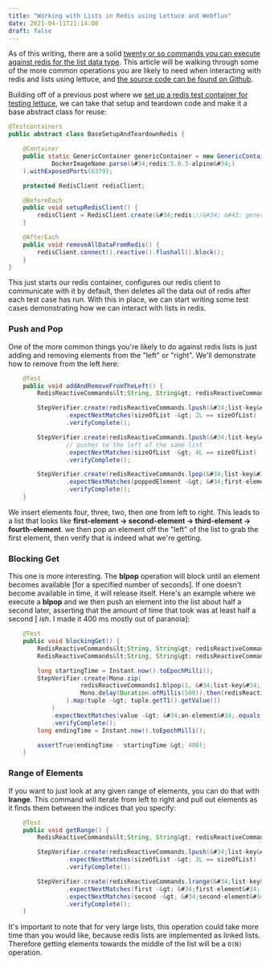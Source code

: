 ```yaml
---
title: "Working with Lists in Redis using Lettuce and Webflux"
date: 2021-04-11T21:14:08
draft: false
---
```


As of this writing, there are a solid [twenty or so commands you can execute against redis for the list data type](https://redis.io/commands/#list). This article will be walking through some of the more common operations you are likely to need when interacting with redis and lists using lettuce, and [the source code can be found on Github](https://github.com/nfisher23/reactive-programming-webflux).

Building off of a previous post where we [set up a redis test container for testing lettuce](https://nickolasfisher.com/blog/How-to-use-a-Redis-Test-Container-with-LettuceSpring-Boot-Webflux), we can take that setup and teardown code and make it a base abstract class for reuse:

```java
@Testcontainers
public abstract class BaseSetupAndTeardownRedis {

    @Container
    public static GenericContainer genericContainer = new GenericContainer(
            DockerImageName.parse(&#34;redis:5.0.3-alpine&#34;)
    ).withExposedPorts(6379);

    protected RedisClient redisClient;

    @BeforeEach
    public void setupRedisClient() {
        redisClient = RedisClient.create(&#34;redis://&#34; &#43; genericContainer.getHost() &#43; &#34;:&#34; &#43; genericContainer.getMappedPort(6379));
    }

    @AfterEach
    public void removeAllDataFromRedis() {
        redisClient.connect().reactive().flushall().block();
    }
}

```

This just starts our redis container, configures our redis client to communicate with it by default, then deletes all the data out of redis after each test case has run. With this in place, we can start writing some test cases demonstrating how we can interact with lists in redis.

### Push and Pop

One of the more common things you&#39;re likely to do against redis lists is just adding and removing elements from the &#34;left&#34; or &#34;right&#34;. We&#39;ll demonstrate how to remove from the left here:

```java
    @Test
    public void addAndRemoveFromTheLeft() {
        RedisReactiveCommands&lt;String, String&gt; redisReactiveCommands = redisClient.connect().reactive();

        StepVerifier.create(redisReactiveCommands.lpush(&#34;list-key&#34;, &#34;fourth-element&#34;, &#34;third-element&#34;))
                .expectNextMatches(sizeOfList -&gt; 2L == sizeOfList)
                .verifyComplete();

        StepVerifier.create(redisReactiveCommands.lpush(&#34;list-key&#34;,&#34;second-element&#34;, &#34;first-element&#34;))
                // pushes to the left of the same list
                .expectNextMatches(sizeOfList -&gt; 4L == sizeOfList)
                .verifyComplete();

        StepVerifier.create(redisReactiveCommands.lpop(&#34;list-key&#34;))
                .expectNextMatches(poppedElement -&gt; &#34;first-element&#34;.equals(poppedElement))
                .verifyComplete();
    }

```

We insert elements four, three, two, then one from left to right. This leads to a list that looks like **first-element -&gt; second-element -&gt; third-element -&gt; fourth-element**. we then pop an element off the &#34;left&#34; of the list to grab the first element, then verify that is indeed what we&#39;re getting.

### Blocking Get

This one is more interesting. The **blpop** operation will block until an element becomes available \[for a specified number of seconds\]. If one doesn&#39;t become available in time, it will release itself. Here&#39;s an example where we execute a **blpop** and we then push an element into the list about half a second later, asserting that the amount of time that took was at least half a second \[ _ish_. I made it 400 ms mostly out of paranoia\]:

```java
    @Test
    public void blockingGet() {
        RedisReactiveCommands&lt;String, String&gt; redisReactiveCommands1 = redisClient.connect().reactive();
        RedisReactiveCommands&lt;String, String&gt; redisReactiveCommands2 = redisClient.connect().reactive();

        long startingTime = Instant.now().toEpochMilli();
        StepVerifier.create(Mono.zip(
                    redisReactiveCommands1.blpop(1, &#34;list-key&#34;).switchIfEmpty(Mono.just(KeyValue.empty(&#34;list-key&#34;))),
                    Mono.delay(Duration.ofMillis(500)).then(redisReactiveCommands2.lpush(&#34;list-key&#34;, &#34;an-element&#34;))
                ).map(tuple -&gt; tuple.getT1().getValue())
            )
            .expectNextMatches(value -&gt; &#34;an-element&#34;.equals(value))
            .verifyComplete();
        long endingTime = Instant.now().toEpochMilli();

        assertTrue(endingTime - startingTime &gt; 400);
    }

```

### Range of Elements

If you want to just look at any given range of elements, you can do that with **lrange**. This command will iterate from left to right and pull out elements as it finds them between the indices that you specify:

```java
    @Test
    public void getRange() {
        RedisReactiveCommands&lt;String, String&gt; redisReactiveCommands = redisClient.connect().reactive();

        StepVerifier.create(redisReactiveCommands.lpush(&#34;list-key&#34;, &#34;third-element&#34;, &#34;second-element&#34;, &#34;first-element&#34;))
                .expectNextMatches(sizeOfList -&gt; 3L == sizeOfList)
                .verifyComplete();

        StepVerifier.create(redisReactiveCommands.lrange(&#34;list-key&#34;, 0, 1))
                .expectNextMatches(first -&gt; &#34;first-element&#34;.equals(first))
                .expectNextMatches(second -&gt; &#34;second-element&#34;.equals(second))
                .verifyComplete();
    }

```

It&#39;s important to note that for very large lists, this operation could take more time than you would like, because redis lists are implemented as linked lists. Therefore getting elements towards the middle of the list will be a `O(N)` operation.
